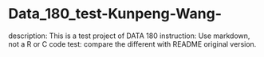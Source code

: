 # Data_180_test-Kunpeng-Wang-
description: This is a test project of DATA 180
instruction: Use markdown, not a R or C code 
test: compare the different with README original version.  

